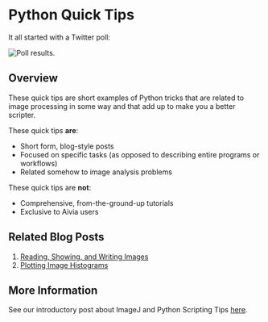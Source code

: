 # Python Quick Tips

It all started with a Twitter poll:

![Poll results.](https://static.wixstatic.com/media/f6e126_aff88d0a1acd4f3f8b31b80eba430e4d~mv2.png)

## Overview

These quick tips are short examples of Python tricks that are related to image processing in some way and that add up to make you a better scripter.

These quick tips **are**:
- Short form, blog-style posts
- Focused on specific tasks (as opposed to describing entire programs or workflows)
- Related somehow to image analysis problems

These quick tips are **not**:
- Comprehensive, from-the-ground-up tutorials
- Exclusive to Aivia users

## Related Blog Posts

1. [Reading, Showing, and Writing Images](https://www.drvtechnologies.com/post/python-quick-tip-1-reading-showing-and-writing-images)
2. [Plotting Image Histograms](https://www.drvtechnologies.com/post/python-quick-tip-2-plotting-image-histograms)

## More Information

See our introductory post about ImageJ and Python Scripting Tips [here](https://www.drvtechnologies.com/post/introducing-imagej-and-python-scripting-tips).
